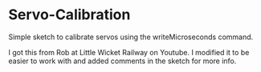 # Servo-Calibration
Simple sketch to calibrate servos using the writeMicroseconds command.

I got this from Rob at Little Wicket Railway on Youtube.
I modified it to be easier to work with and added comments in the sketch for more info.
